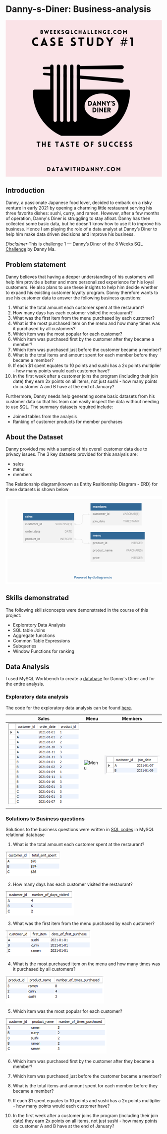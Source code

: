 # Danny-s-Diner: Business-analysis

![Danny's Diner](Images/Danny's_diner.png)

## Introduction

Danny, a passionate Japanese food lover, decided to embark on a risky venture in early 2021 by opening a charming little restaurant serving his three favorite dishes: sushi, curry, and ramen. However, after a few months of operation, Danny's Diner is struggling to stay afloat. Danny has then collected some basic data, but he doesn't know how to use it to improve his business. Hence I am playing the role of a data analyst at Danny’s Diner to help him make data driven decisions and improve his business.


_Disclaimer_:This is challenge 1 — [Danny’s Diner](https://8weeksqlchallenge.com/case-study-1/) of the [8 Weeks SQL Challenge](https://8weeksqlchallenge.com/getting-started/) by Danny Ma. 

## Problem statement


Danny believes that having a deeper understanding of his customers will help him provide a better and more personalized experience for his loyal customers. He also plans to use these insights to help him decide whether to expand his existing customer loyalty program. Danny therefore wants to use his customer data to answer the following business questions:

1. What is the total amount each customer spent at the restaurant?
2. How many days has each customer visited the restaurant?
3. What was the first item from the menu purchased by each customer?
4. What is the most purchased item on the menu and how many times was it purchased by all customers?
5. Which item was the most popular for each customer?
6. Which item was purchased first by the customer after they became a member?
7. Which item was purchased just before the customer became a member?
8. What is the total items and amount spent for each member before they became a member?
9. If each $1 spent equates to 10 points and sushi has a 2x points multiplier - how many points would each customer have?
10. In the first week after a customer joins the program (including their join date) they earn 2x points on all items, not just sushi - how many points do customer A and B have at the end of January?

Furthermore, Danny needs help generating some basic datasets from his customer data so that his team can easily inspect the data without needing to use SQL. The summary datasets required include:
- Joined tables from the analysis
- Ranking of customer products for member purchases

## About the Dataset

Danny provided me with a sample of his overall customer data due to privacy issues. The 3 key datasets provided for this analysis are:
- sales
- menu
- members

The Relationship diagram(known as Entity Realtionship Diagram - ERD) for these datasets is shown below

![ERD](Images/ERD.PNG)


## Skills demonstrated

The following skills/concepts were demonstrated in the course of this project:
- Exploratory Data Analysis
- SQL table Joins
- Aggregate functions
- Common Table Expressions
- Subqueries
- Window Functions for ranking

## Data Analysis

I used MySQL Workbench to create a [database](Database_creation.sql) for Danny's Diner and for the entire analysis.

### Exploratory data analysis
The code for the exploratory data analysis can be found [here](EDA.sql). 

Sales                             |Menu                       |Members
----------------------------------|---------------------------|-------------
![Sales](Images/Sales_table.PNG)  |![Menu](Menu_table.PNG)    |![Members](Images/Members_table.PNG)


### Solutions to Business questions

Solutions to the business questions were written in [SQL codes](Data_analysis.sql) in MySQL relational database

1. What is the total amount each customer spent at the restaurant?


![Solution_1](Images/Solution_one.PNG)



2. How many days has each customer visited the restaurant?

![Solution_2](Images/Solution_two.PNG)


3. What was the first item from the menu purchased by each customer?

![Solution_3](Images/Solution_three.PNG)

4. What is the most purchased item on the menu and how many times was it purchased by all customers?

![Solution_4](Images/Solution_four.PNG)

5. Which item was the most popular for each customer?

![Solution_5](Images/Solution_five.PNG)

6. Which item was purchased first by the customer after they became a member?



7. Which item was purchased just before the customer became a member?



8. What is the total items and amount spent for each member before they became a member?



9. If each $1 spent equates to 10 points and sushi has a 2x points multiplier - how many points would each customer have?




10. In the first week after a customer joins the program (including their join date) they earn 2x points on all items, not just sushi - how many points do customer A and B have at the end of January?



